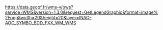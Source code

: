 https://data.geopf.fr/wms-v/ows?service=WMS&version=1.3.0&request=GetLegendGraphic&format=image%2Fpng&width=20&height=20&layer=INAO-AOC_SYMBO_BDD_FXX_WM_WMS
